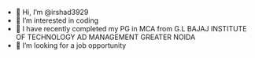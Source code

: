 - 👋 Hi, I’m @irshad3929
- 👀 I’m interested in coding
- 🌱 I have recently completed my PG in MCA from G.L BAJAJ INSTITUTE OF TECHNOLOGY AD MANAGEMENT GREATER NOIDA
- 💞️ I’m looking for a job opportunity

<!---
irshad3929/irshad3929 is a ✨ special ✨ repository because its `README.md` (this file) appears on your GitHub profile.
You can click the Preview link to take a look at your changes.
--->
